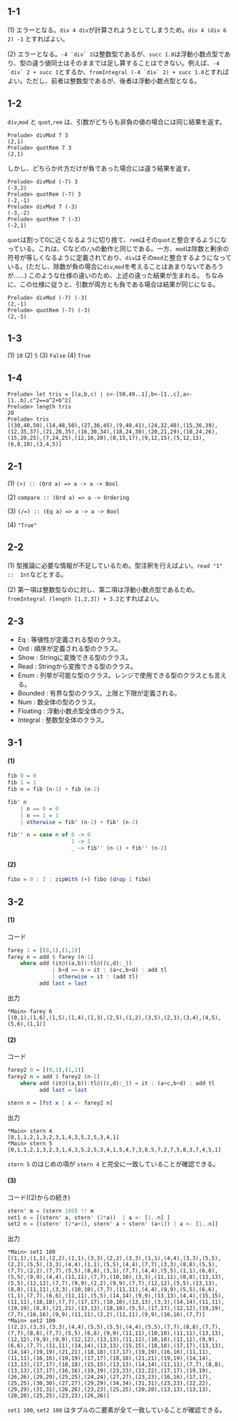 ## 1-1
(1) エラーとなる。`div 4 div`が計算されようとしてしまうため。`div 4 (div 6 2) -1` とすればよい。

(2) エラーとなる。``-4 `div` 2``は整数型であるが、`succ 1.0`は浮動小数点型であり、型の違う値同士はそのままでは足し算することはできない。例えば、``-4 `div` 2 + succ 1``とするか、``fromIntegral (-4 `div` 2) + succ 1.0``とすればよい。ただし、前者は整数型であるが、後者は浮動小数点型となる。

## 1-2
`div`,`mod` と `quot`,`rem` は、引数がどちらも非負の値の場合には同じ結果を返す。
```
Prelude> divMod 7 3
(2,1)
Prelude> quotRem 7 3
(2,1)
```
しかし、どちらか片方だけが負であった場合には違う結果を返す。
```
Prelude> divMod (-7) 3
(-3,2)
Prelude> quotRem (-7) 3
(-2,-1)
Prelude> divMod 7 (-3)
(-3,-2)
Prelude> quotRem 7 (-3)
(-2,1)
```
`quot`は割って0に近くなるように切り捨て、`rem`はその`quot`と整合するようになっている。これは、Cなどの`/`,`%`の動作と同じである。一方、`mod`は除数と剰余の符号が等しくなるように定義されており、`div`はその`mod`と整合するようになっている。(ただし、除数が負の場合に`div`,`mod`を考えることはあまりないであろうが……) このような仕様の違いのため、上述の違った結果が生まれる。
ちなみに、この仕様に従うと、引数が両方とも負である場合は結果が同じになる。
```
Prelude> divMod (-7) (-3)
(2,-1)
Prelude> quotRem (-7) (-3)
(2,-1)
```

## 1-3
(1) `10`
(2) `5`
(3) `False`
(4) `True`

## 1-4
```
Prelude> let tris = [(a,b,c) | c<-[50,49..1],b<-[1..c],a<-[1..b],c^2==a^2+b^2]
Prelude> length tris
20
Prelude> tris
[(30,40,50),(14,48,50),(27,36,45),(9,40,41),(24,32,40),(15,36,39),(12,35,37),(21,28,35),(16,30,34),(18,24,30),(20,21,29),(10,24,26),(15,20,25),(7,24,25),(12,16,20),(8,15,17),(9,12,15),(5,12,13),(6,8,10),(3,4,5)]
```

## 2-1
(1) `(>) :: (Ord a) => a -> a -> Bool`

(2) `compare :: (Ord a) => a -> Ordering`

(3) `(/=) :: (Eq a) => a -> a -> Bool`

(4) `"True"`

## 2-2
(1) 型推論に必要な情報が不足しているため。型注釈を行えばよい。`read "1" ::  Int`などとする。

(2) 第一項は整数型なのに対し、第二項は浮動小数点型であるため。`fromIntegral (length [1,2,3]) + 3.2`とすればよい。

## 2-3
* Eq : 等値性が定義される型のクラス。
* Ord : 順序が定義される型のクラス。
* Show : Stringに変換できる型のクラス。
* Read : Stringから変換できる型のクラス。
* Enum : 列挙が可能な型のクラス。レンジで使用できる型のクラスとも言える。
* Bounded : 有界な型のクラス。上限と下限が定義される。
* Num : 数全体の型のクラス。
* Floating : 浮動小数点型全体のクラス。
* Integral : 整数型全体のクラス。

## 3-1
#### (1)
```haskell
fib 0 = 0
fib 1 = 1
fib n = fib (n-1) + fib (n-2)

fib' n
    | n == 0 = 0
    | n == 1 = 1
    | otherwise = fib' (n-1) + fib' (n-2)

fib'' n = case n of 0 -> 0
                    1 -> 1
                    _ -> fib'' (n-1) + fib'' (n-2)
```
#### (2)
```haskell
fibo = 0 : 1 : zipWith (+) fibo (drop 1 fibo)
```

## 3-2
#### (1)

コード
```haskell
farey 1 = [(0,1),(1,1)]
farey n = add $ farey (n-1)
    where add (it@((a,b)):tl@((c,d):_))
              | b+d == n = it : (a+c,b+d) : add tl
              | otherwise = it : (add tl)
          add last = last
```

出力
```
*Main> farey 6
[(0,1),(1,6),(1,5),(1,4),(1,3),(2,5),(1,2),(3,5),(2,3),(3,4),(4,5),(5,6),(1,1)]
```

#### (2)

コード
```haskell
farey2 0 = [(0,1),(1,1)]
farey2 n = add $ farey2 (n-1)
    where add (it@((a,b)):tl@((c,d):_)) = it : (a+c,b+d) : add tl
          add last = last

stern n = [fst x | x <- farey2 n]
```

出力
```
*Main> stern 4
[0,1,1,2,1,3,2,3,1,4,3,5,2,5,3,4,1]
*Main> stern 5
[0,1,1,2,1,3,2,3,1,4,3,5,2,5,3,4,1,5,4,7,3,8,5,7,2,7,5,8,3,7,4,5,1]
```
`stern 5` のはじめの項が `stern 4` と完全に一致していることが確認できる。

#### (3)

コード((2)からの続き)
```haskell
stern' m = (stern 100) !! m
set1 n = [(stern' a, stern' (2*a))  | a <- [1..n] ]
set2 n = [(stern' (2*a+1), stern' a + stern' (a+1)) | a <- [1..n]]
```

出力
```
*Main> set1 100
[(1,1),(1,1),(2,2),(1,1),(3,3),(2,2),(3,3),(1,1),(4,4),(3,3),(5,5),(2,2),(5,5),(3,3),(4,4),(1,1),(5,5),(4,4),(7,7),(3,3),(8,8),(5,5),(7,7),(2,2),(7,7),(5,5),(8,8),(3,3),(7,7),(4,4),(5,5),(1,1),(6,6),(5,5),(9,9),(4,4),(11,11),(7,7),(10,10),(3,3),(11,11),(8,8),(13,13),(5,5),(12,12),(7,7),(9,9),(2,2),(9,9),(7,7),(12,12),(5,5),(13,13),(8,8),(11,11),(3,3),(10,10),(7,7),(11,11),(4,4),(9,9),(5,5),(6,6),(1,1),(7,7),(6,6),(11,11),(5,5),(14,14),(9,9),(13,13),(4,4),(15,15),(11,11),(18,18),(7,7),(17,17),(10,10),(13,13),(3,3),(14,14),(11,11),(19,19),(8,8),(21,21),(13,13),(18,18),(5,5),(17,17),(12,12),(19,19),(7,7),(16,16),(9,9),(11,11),(2,2),(11,11),(9,9),(16,16),(7,7)]
*Main> set2 100
[(2,2),(3,3),(3,3),(4,4),(5,5),(5,5),(4,4),(5,5),(7,7),(8,8),(7,7),(7,7),(8,8),(7,7),(5,5),(6,6),(9,9),(11,11),(10,10),(11,11),(13,13),(12,12),(9,9),(9,9),(12,12),(13,13),(11,11),(10,10),(11,11),(9,9),(6,6),(7,7),(11,11),(14,14),(13,13),(15,15),(18,18),(17,17),(13,13),(14,14),(19,19),(21,21),(18,18),(17,17),(19,19),(16,16),(11,11),(11,11),(16,16),(19,19),(17,17),(18,18),(21,21),(19,19),(14,14),(13,13),(17,17),(18,18),(15,15),(13,13),(14,14),(11,11),(7,7),(8,8),(13,13),(17,17),(16,16),(19,19),(23,23),(22,22),(17,17),(19,19),(26,26),(29,29),(25,25),(24,24),(27,27),(23,23),(16,16),(17,17),(25,25),(30,30),(27,27),(29,29),(34,34),(31,31),(23,23),(22,22),(29,29),(31,31),(26,26),(23,23),(25,25),(20,20),(13,13),(13,13),(20,20),(25,25),(23,23),(26,26)]
```

`set1 100`, `set2 100` はタプルの二要素が全て一致していることが確認できる。

